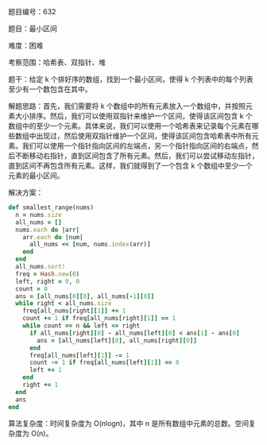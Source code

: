 题目编号：632

题目：最小区间

难度：困难

考察范围：哈希表、双指针、堆

题干：给定 k 个排好序的数组，找到一个最小区间，使得 k 个列表中的每个列表至少有一个数包含在其中。

解题思路：首先，我们需要将 k 个数组中的所有元素放入一个数组中，并按照元素大小排序。然后，我们可以使用双指针来维护一个区间，使得该区间包含 k 个数组中的至少一个元素。具体来说，我们可以使用一个哈希表来记录每个元素在哪些数组中出现过，然后使用双指针维护一个区间，使得该区间包含哈希表中所有元素。我们可以使用一个指针指向区间的左端点，另一个指针指向区间的右端点，然后不断移动右指针，直到区间包含了所有元素。然后，我们可以尝试移动左指针，直到区间不再包含所有元素。这样，我们就得到了一个包含 k 个数组中至少一个元素的最小区间。

解决方案：

```ruby
def smallest_range(nums)
  n = nums.size
  all_nums = []
  nums.each do |arr|
    arr.each do |num|
      all_nums << [num, nums.index(arr)]
    end
  end
  all_nums.sort!
  freq = Hash.new(0)
  left, right = 0, 0
  count = 0
  ans = [all_nums[0][0], all_nums[-1][0]]
  while right < all_nums.size
    freq[all_nums[right][1]] += 1
    count += 1 if freq[all_nums[right][1]] == 1
    while count == n && left <= right
      if all_nums[right][0] - all_nums[left][0] < ans[1] - ans[0]
        ans = [all_nums[left][0], all_nums[right][0]]
      end
      freq[all_nums[left][1]] -= 1
      count -= 1 if freq[all_nums[left][1]] == 0
      left += 1
    end
    right += 1
  end
  ans
end
```

算法复杂度：时间复杂度为 O(nlogn)，其中 n 是所有数组中元素的总数。空间复杂度为 O(n)。